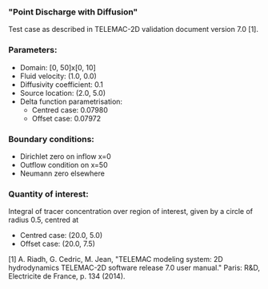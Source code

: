 ### "Point Discharge with Diffusion"

Test case as described in TELEMAC-2D validation document version 7.0 [1].


### Parameters:
  * Domain: [0, 50]x[0, 10]
  * Fluid velocity: (1.0, 0.0)
  * Diffusivity coefficient: 0.1
  * Source location: (2.0, 5.0)
  * Delta function parametrisation:
    * Centred case: 0.07980
    * Offset case: 0.07972

### Boundary conditions:
  * Dirichlet zero on inflow x=0
  * Outflow condition on x=50
  * Neumann zero elsewhere

### Quantity of interest:
Integral of tracer concentration over region of interest, given by a circle of radius 0.5, centred at
  * Centred case: (20.0, 5.0)
  * Offset case: (20.0, 7.5)


[1] A. Riadh, G. Cedric, M. Jean, "TELEMAC modeling system: 2D hydrodynamics TELEMAC-2D software
    release 7.0 user manual." Paris:  R&D, Electricite de France, p. 134 (2014).
